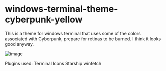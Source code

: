 # windows-terminal-theme-cyberpunk-yellow
This is a theme for windows terminal that uses some of the colors associated with Cyberpunk, prepare for retinas to be burned.  I think it looks good anyway.

![image](https://github.com/Tony-Nascimento/windows-terminal-theme-cyberpunk-yellow/assets/50371522/9d9994cd-8702-4f27-a4db-58086613aa51)

Plugins used:
Terminal Icons
Starship
winfetch
